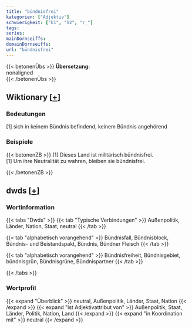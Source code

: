 ```yaml
---
title: "bündnisfrei"
kategorien: ["Adjektiv"]
schwierigkeit: ["k1", "h2", "r_"]
tags:
series:
mainDornseiffs:
domainDornseiffs:
url: "bündnisfrei"
---
```


{{< betonenÜbs >}}
**Übersetzung:**  
nonaligned  
{{< /betonenÜbs >}}

## Wiktionary [[+](https://de.wiktionary.org/wiki/bündnisfrei)]

### Bedeutungen
[1] sich in keinem Bündnis befindend, keinem Bündnis angehörend  

### Beispiele
{{< betonenZB >}}
[1] Dieses Land ist militärisch bündnisfrei.  
[1] Um ihre Neutralität zu wahren, bleiben sie bündnisfrei.  

{{< /betonenZB >}}


## dwds [[+](https://www.dwds.de/wb/bündnisfrei)]

### Wortinformation
{{< tabs "Dwds" >}}
{{< tab "Typische Verbindungen" >}}
Außenpolitik, Länder, Nation, Staat, neutral
{{< /tab >}}

{{< tab "alphabetisch vorangehend" >}}
Bündnisfall, Bündnisblock, Bündnis- und Beistandspakt, Bündnis, Bündner Fleisch
{{< /tab >}}

{{< tab "alphabetisch vorangehend" >}}
Bündnisfreiheit, Bündnisgebiet, bündnisgrün, Bündnisgrüne, Bündnispartner
{{< /tab >}}

{{< /tabs >}}

### Wortprofil
{{< expand "Überblick" >}} neutral, Außenpolitik, Länder, Staat, Nation {{< /expand >}}
{{< expand "ist Adjektivattribut von" >}} Außenpolitik, Staat, Länder, Politik, Nation, Land {{< /expand >}}
{{< expand "in Koordination mit" >}} neutral {{< /expand >}}


